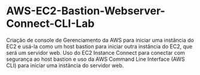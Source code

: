 # AWS-EC2-Bastion-Webserver-Connect-CLI-Lab
Criação de console de Gerenciamento da AWS para iniciar uma instância do EC2 e usá-la como um host bastion para iniciar outra instância do EC2, que será um servidor web. Uso do EC2 Instance Connect para conectar com segurança ao host bastion e uso da AWS Command Line Interface (AWS CLI) para iniciar uma instância do servidor web.
